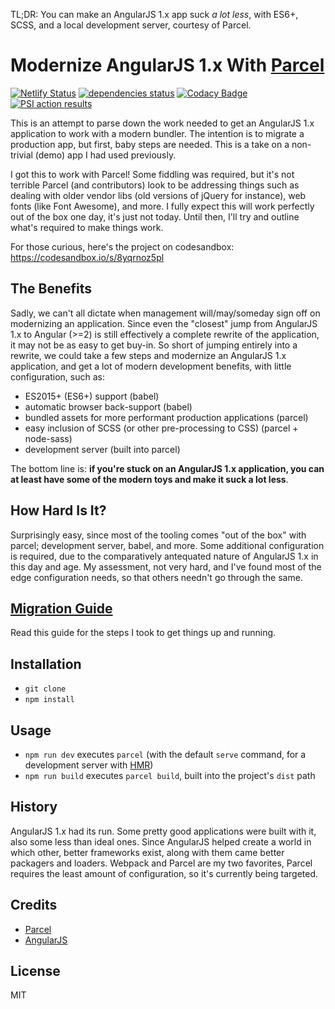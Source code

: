 TL;DR: You can make an AngularJS 1.x app suck _a lot less_, with ES6+, SCSS, and a local development server, courtesy of Parcel.

# Modernize AngularJS 1.x With [Parcel][parcel]
[![Netlify Status](https://api.netlify.com/api/v1/badges/64cd3805-62a9-4a82-a97b-0a6f6ef448b6/deploy-status)](https://app.netlify.com/sites/modernize-ng1/deploys) [![dependencies status](https://david-dm.org/edm00se/modernize-ng1/status.svg)](https://david-dm.org/edm00se/modernize-ng1) [![Codacy Badge](https://api.codacy.com/project/badge/Grade/50468ad8eb784493a31064b528bd0e6d)](https://www.codacy.com/app/edm00se/modernize-ng1?utm_source=github.com&amp;utm_medium=referral&amp;utm_content=edm00se/modernize-ng1&amp;utm_campaign=Badge_Grade) [![PSI action results](https://github.com/edm00se/modernize-ng1/workflows/PageSpeed%20Insights/badge.svg)](https://github.com/edm00se/modernize-ng1/actions?query=workflow%3A%22PageSpeed+Insights%22)

This is an attempt to parse down the work needed to get an AngularJS 1.x application to work with a modern bundler. The intention is to migrate a production app, but first, baby steps are needed. This is a take on a non-trivial (demo) app I had used previously.

I got this to work with Parcel! Some fiddling was required, but it's not terrible Parcel (and contributors) look to be addressing things such as dealing with older vendor libs (old versions of jQuery for instance), web fonts (like Font Awesome), and more. I fully expect this will work perfectly out of the box one day, it's just not today. Until then, I'll try and outline what's required to make things work.

For those curious, here's the project on codesandbox:
https://codesandbox.io/s/8yqrnoz5pl

## The Benefits

Sadly, we can't all dictate when management will/may/someday sign off on modernizing an application. Since even the "closest" jump from AngularJS 1.x to Angular (>=2) is still effectively a complete rewrite of the application, it may not be as easy to get buy-in. So short of jumping entirely into a rewrite, we could take a few steps and modernize an AngularJS 1.x application, and get a lot of modern development benefits, with little configuration, such as:

- ES2015+ (ES6+) support (babel)
- automatic browser back-support (babel)
- bundled assets for more performant production applications (parcel)
- easy inclusion of SCSS (or other pre-processing to CSS) (parcel + node-sass)
- development server (built into parcel)

The bottom line is: **if you're stuck on an AngularJS 1.x application, you can at least have some of the modern toys and make it suck a lot less**.

## How Hard Is It?

Surprisingly easy, since most of the tooling comes "out of the box" with parcel; development server, babel, and more. Some additional configuration is required, due to the comparatively antequated nature of AngularJS 1.x in this day and age. My assessment, not very hard, and I've found most of the edge configuration needs, so that others needn't go through the same.

## [Migration Guide][migrate-guide]

Read this guide for the steps I took to get things up and running.

## Installation

- `git clone`
- `npm install`

## Usage

- `npm run dev` executes `parcel` (with the default `serve` command, for a development server with [HMR][parcel-hmr])
- `npm run build` executes `parcel build`, built into the project's `dist` path

## History

AngularJS 1.x had its run. Some pretty good applications were built with it, also some less than ideal ones. Since AngularJS helped create a world in which other, better frameworks exist, along with them came better packagers and loaders. Webpack and Parcel are my two favorites, Parcel requires the least amount of configuration, so it's currently being targeted.

## Credits

- [Parcel][parcel]
- [AngularJS][angularjs]

## License

MIT

[migrate-guide]: docs/Migrate.md
[parcel]: https://parceljs.org/
[parcel-hmr]: https://parceljs.org/hmr.html
[angularjs]: https://angularjs.org/
